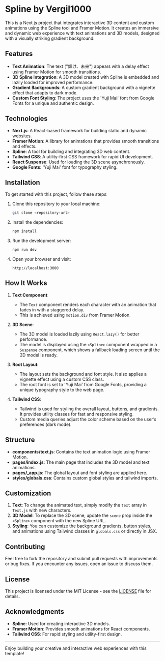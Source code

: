 # Spline by Vergil1000

This is a Next.js project that integrates interactive 3D content and custom animations using the Spline tool and Framer Motion. It creates an immersive and dynamic web experience with text animations and 3D models, designed with a visually striking gradient background.

## Features

- **Text Animation**: The text ("輝け、未来") appears with a delay effect using Framer Motion for smooth transitions.
- **3D Spline Integration**: A 3D model created with Spline is embedded and lazily loaded for improved performance.
- **Gradient Backgrounds**: A custom gradient background with a vignette effect that adapts to dark mode.
- **Custom Font Styling**: The project uses the 'Yuji Mai' font from Google Fonts for a unique and authentic design.

## Technologies

- **Next.js**: A React-based framework for building static and dynamic websites.
- **Framer Motion**: A library for animations that provides smooth transitions and effects.
- **Spline**: A tool for building and integrating 3D web content.
- **Tailwind CSS**: A utility-first CSS framework for rapid UI development.
- **React Suspense**: Used for loading the 3D scene asynchronously.
- **Google Fonts**: 'Yuji Mai' font for typography styling.

## Installation

To get started with this project, follow these steps:

1. Clone this repository to your local machine:

   ```bash
   git clone <repository-url>
   ```

2. Install the dependencies:

   ```bash
   npm install
   ```

3. Run the development server:

   ```bash
   npm run dev
   ```

4. Open your browser and visit:

   ```
   http://localhost:3000
   ```

## How It Works

1. **Text Component**: 
   - The `Text` component renders each character with an animation that fades in with a staggered delay.
   - This is achieved using `motion.div` from Framer Motion.

2. **3D Scene**:
   - The 3D model is loaded lazily using `React.lazy()` for better performance.
   - The model is displayed using the `<Spline>` component wrapped in a `Suspense` component, which shows a fallback loading screen until the 3D model is ready.

3. **Root Layout**:
   - The layout sets the background and font style. It also applies a vignette effect using a custom CSS class.
   - The root font is set to 'Yuji Mai' from Google Fonts, providing a unique typography style to the web page.

4. **Tailwind CSS**:
   - Tailwind is used for styling the overall layout, buttons, and gradients. It provides utility classes for fast and responsive styling.
   - Custom media queries adjust the color scheme based on the user’s preferences (dark mode).

## Structure

- **components/text.js**: Contains the text animation logic using Framer Motion.
- **pages/index.js**: The main page that includes the 3D model and text animations.
- **pages/_app.js**: The global layout and font styling are applied here.
- **styles/globals.css**: Contains custom global styles and tailwind imports.

## Customization

1. **Text**: To change the animated text, simply modify the `text` array in `Text.js` with new characters.
2. **3D Model**: To replace the 3D scene, update the `scene` prop inside the `<Spline>` component with the new Spline URL.
3. **Styling**: You can customize the background gradients, button styles, and animations using Tailwind classes in `globals.css` or directly in JSX.

## Contributing

Feel free to fork the repository and submit pull requests with improvements or bug fixes. If you encounter any issues, open an issue to discuss them.

## License

This project is licensed under the MIT License - see the [LICENSE](LICENSE) file for details.

## Acknowledgments

- **Spline**: Used for creating interactive 3D models.
- **Framer Motion**: Provides smooth animations for React components.
- **Tailwind CSS**: For rapid styling and utility-first design.

---

Enjoy building your creative and interactive web experiences with this template!